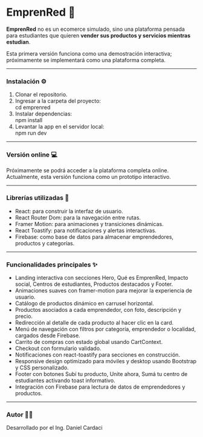 # EmprenRed 🛒

**EmprenRed** no es un ecomerce simulado, sino una plataforma pensada para estudiantes que quieren **vender sus productos y servicios mientras estudian**. 

Esta primera versión funciona como una demostración interactiva; próximamente se implementará como una plataforma completa.



---

### Instalación ⚙️

1. Clonar el repositorio.  
2. Ingresar a la carpeta del proyecto:  
   cd emprenred  
3. Instalar dependencias:  
   npm install  
4. Levantar la app en el servidor local:  
   npm run dev

---

### Versión online 💻

Próximamente se podrá acceder a la plataforma completa online.  
Actualmente, esta versión funciona como un prototipo interactivo.

---

### Librerías utilizadas 📖

- React: para construir la interfaz de usuario.  
- React Router Dom: para la navegación entre rutas.  
- Framer Motion: para animaciones y transiciones dinámicas.  
- React Toastify: para notificaciones y alertas interactivas.  
- Firebase: como base de datos para almacenar emprendedores, productos y categorías.

---

### Funcionalidades principales ✨

- Landing interactiva con secciones Hero, Qué es EmprenRed, Impacto social, Centros de estudiantes, Productos destacados y Footer.
- Animaciones suaves con framer-motion para mejorar la experiencia de usuario.
- Catálogo de productos dinámico en carrusel horizontal.
- Productos asociados a cada emprendedor, con foto, descripción y precio.
- Redirección al detalle de cada producto al hacer clic en la card.
- Menú de navegación con filtros por categoría, emprendedor o localidad, cargados desde Firebase.
- Carrito de compras con estado global usando CartContext.
- Checkout con formulario validado.
- Notificaciones con react-toastify para secciones en construcción.
- Responsive design optimizado para móviles y desktop usando Bootstrap y CSS personalizado.
- Footer con botones Subí tu producto, Unite ahora, Sumá tu centro de estudiantes activando toast informativo.
- Integración con Firebase para lectura de datos de emprendedores y productos.


---

### Autor 👨‍💻

Desarrollado por el Ing. Daniel Cardaci